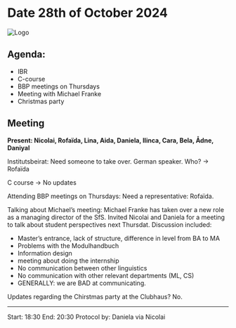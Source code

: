 # Date 28th of October 2024

![Logo](logo.jgp)

## Agenda:
- IBR
- C-course
- BBP meetings on Thursdays
- Meeting with Michael Franke
- Christmas party

## Meeting
**Present: Nicolai, Rofaïda, Lina, Aida, Daniela, Ilinca, Cara, Bela, Ådne, Daniyal**

Institutsbeirat:
Need someone to take over. German speaker.  Who? -> Rofaïda

C course -> No updates 

Attending BBP meetings on Thursdays: Need a representative: Rofaïda.

Talking about Michael’s meeting:
Michael Franke has taken over a new role as a managing director of the SfS. Invited Nicolai and Daniela for a meeting to talk about student perspectives next Thursdat. Discussion included:
- Master’s entrance, lack of structure, difference in level from BA to MA
- Problems with the Modulhandbuch
- Information design
- meeting about doing the internship
- No communication between other linguistics
- No communication with other relevant departments (ML, CS)
- GENERALLY: we are BAD at communicating. 
 
Updates regarding the Chirstmas party at the Clubhaus? No.

---

Start: 18:30
End: 20:30
Protocol by: Daniela via Nicolai
